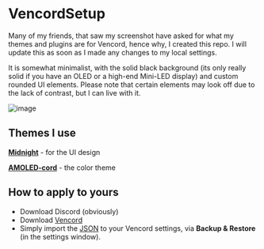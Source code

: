 # VencordSetup

Many of my friends, that saw my screenshot have asked for what my themes and plugins are for Vencord, hence why, I created this repo. I will update this as soon as I made any changes to my local settings.

It is somewhat minimalist, with the solid black background (its only really solid if you have an OLED or a high-end Mini-LED display) and custom rounded UI elements. Please note that certain elements may look off due to the lack of contrast, but I can live with it.

![image](https://github.com/user-attachments/assets/d618bf4d-7457-4690-9908-66d2111045db)

## Themes I use

**[Midnight](https://refact0r.github.io/midnight-discord/midnight.css)** - for the UI design

**[AMOLED-cord](https://luckfire.github.io/amoled-cord/src/amoled-cord.css)** - the color theme

## How to apply to yours

- Download Discord (obviously)
- Download [Vencord](https://vencord.dev/)
- Simply import the [JSON](https://github.com/luq-mn/VencordSetup/blob/main/vencord-settings.json) to your Vencord settings, via **Backup & Restore** (in the settings window).
